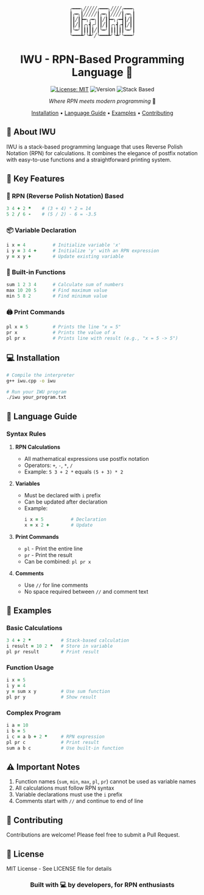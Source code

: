 <div align="center">

```
╭━━━╮╱╱╱╱╱╭━━━╮╱╱╱╱╭━━━╮
┃╭━╮┃╱╱╱╱╱┃╭━╮┃╱╱╱╱┃╭━╮┃
┃┃╱┃┣━╮╭━╮┃┃╱┃┣━╮╭━┫┃╱┃┃
┃┃╱┃┃╭╮┫╭╯┃┃╱┃┃╭╮┫╭┫┃╱┃┃
┃╰━╯┃┃┃┃┃╱┃╰━╯┃┃┃┃┃┃╰━╯┃
╰━━━┻╯╰┻╯╱╰━━━┻╯╰┻╯╰━━━╯
```

# IWU - RPN-Based Programming Language 🚀

[![License: MIT](https://img.shields.io/badge/License-MIT-yellow.svg)](https://opensource.org/licenses/MIT)
![Version](https://img.shields.io/badge/version-1.0.0-blue)
![Stack Based](https://img.shields.io/badge/paradigm-stack_based-purple)

*Where RPN meets modern programming* 🌟

[Installation](#installation) • [Language Guide](#language-guide) • [Examples](#examples) • [Contributing](#contributing)

</div>

## 🎯 About IWU

IWU is a stack-based programming language that uses Reverse Polish Notation (RPN) for calculations. It combines the elegance of postfix notation with easy-to-use functions and a straightforward printing system.

## 🚀 Key Features

### 📐 RPN (Reverse Polish Notation) Based
```ruby
3 4 + 2 *    # (3 + 4) * 2 = 14
5 2 / 6 -    # (5 / 2) - 6 = -3.5
```

### 📦 Variable Declaration
```ruby
i x = 4          # Initialize variable 'x'
i y = 3 4 +      # Initialize 'y' with an RPN expression
y = x y +        # Update existing variable
```

### 🔧 Built-in Functions
```ruby
sum 1 2 3 4      # Calculate sum of numbers
max 10 20 5      # Find maximum value
min 5 8 2        # Find minimum value
```

### 🖨️ Print Commands
```ruby
pl x = 5         # Prints the line "x = 5"
pr x             # Prints the value of x
pl pr x          # Prints line with result (e.g., "x = 5 -> 5")
```

## 💻 Installation

```bash
# Compile the interpreter
g++ iwu.cpp -o iwu

# Run your IWU program
./iwu your_program.txt
```

## 📖 Language Guide

### Syntax Rules

1. **RPN Calculations**
   - All mathematical expressions use postfix notation
   - Operators: `+`, `-`, `*`, `/`
   - Example: `5 3 + 2 *` equals `(5 + 3) * 2`

2. **Variables**
   - Must be declared with `i` prefix
   - Can be updated after declaration
   - Example:
     ```ruby
     i x = 5          # Declaration
     x = x 2 +        # Update
     ```

3. **Print Commands**
   - `pl` - Print the entire line
   - `pr` - Print the result
   - Can be combined: `pl pr x`

4. **Comments**
   - Use `//` for line comments
   - No space required between `//` and comment text

## 🌟 Examples

### Basic Calculations
```ruby
3 4 + 2 *           # Stack-based calculation
i result = 10 2 *   # Store in variable
pl pr result        # Print result
```

### Function Usage
```ruby
i x = 5
i y = 4
y = sum x y         # Use sum function
pl pr y             # Show result
```

### Complex Program
```ruby
i a = 10
i b = 5
i c = a b + 2 *     # RPN expression
pl pr c             # Print result
sum a b c           # Use built-in function
```

## ⚠️ Important Notes

1. Function names (`sum`, `min`, `max`, `pl`, `pr`) cannot be used as variable names
2. All calculations must follow RPN syntax
3. Variable declarations must use the `i` prefix
4. Comments start with `//` and continue to end of line

## 🤝 Contributing

Contributions are welcome! Please feel free to submit a Pull Request.

## 📜 License

MIT License - See LICENSE file for details

<div align="center">

### Built with 💻 by developers, for RPN enthusiasts

</div>
